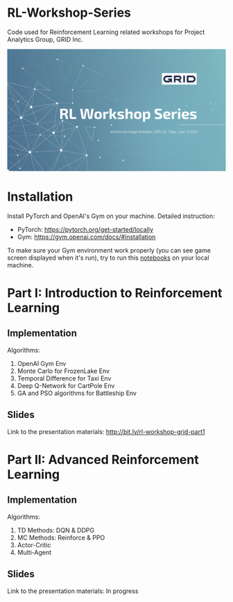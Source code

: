 # RL-Workshop-Series
Code used for Reinforcement Learning related workshops for Project Analytics Group, GRID Inc.

![](./cover.jpg)

# Installation

Install PyTorch and OpenAI's Gym on your machine. Detailed instruction:

* PyTorch: https://pytorch.org/get-started/locally
* Gym: https://gym.openai.com/docs/#installation

To make sure your Gym environment work properly (you can see game screen displayed when it's run), try to run this [notebooks](https://github.com/muhamuttaqien/RL-Workshop-Series/blob/master/part-1/rl-platforms/gym/00_init_atari_env.ipynb) on your local machine. 

# Part I: Introduction to Reinforcement Learning

## Implementation
Algorithms:
1. OpenAI Gym Env 
2. Monte Carlo for FrozenLake Env
3. Temporal Difference for Taxi Env
4. Deep Q-Network for CartPole Env
5. GA and PSO algorithms for Battleship Env

## Slides
Link to the presentation materials: http://bit.ly/rl-workshop-grid-part1

# Part II: Advanced Reinforcement Learning

## Implementation
Algorithms:
1. TD Methods: DQN & DDPG
2. MC Methods: Reinforce & PPO
3. Actor-Critic
4. Multi-Agent

## Slides
Link to the presentation materials: In progress
